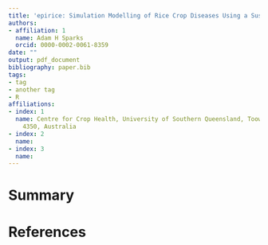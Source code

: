 ```yaml
---
title: 'epirice: Simulation Modelling of Rice Crop Diseases Using a Susceptible-Exposed-Infectious-Removed :(SEIR) Model in R'
authors:
- affiliation: 1
  name: Adam H Sparks
  orcid: 0000-0002-0061-8359
date: ""
output: pdf_document
bibliography: paper.bib
tags:
- tag
- another tag
- R
affiliations:
- index: 1
  name: Centre for Crop Health, University of Southern Queensland, Toowoomba Queensland
    4350, Australia
- index: 2
  name: 
- index: 3
  name: 
---
```


# Summary



# References
